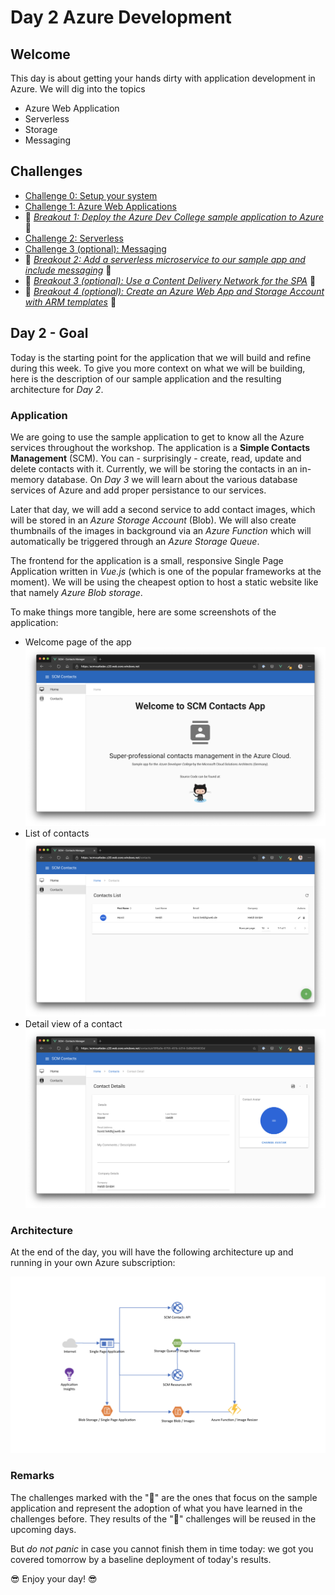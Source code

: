 # Day 2 Azure Development

## Welcome

This day is about getting your hands dirty with application development in Azure. We will dig into the topics

- Azure Web Application
- Serverless
- Storage
- Messaging

## Challenges

- [Challenge 0:  Setup your system](challenges/00-challenge-0.md)
- [Challenge 1: Azure Web Applications](challenges/01-challenge-1.md)
- 💎 *[Breakout 1: Deploy the Azure Dev College sample application to Azure](challenges/02-challenge-bo-1.md)* 💎
- [Challenge 2: Serverless](challenges/03-challenge-2.md)
- [Challenge 3 (optional): Messaging](challenges/04-challenge-3.md)
- 💎 *[Breakout 2: Add a serverless microservice to our sample app and include messaging](challenges/05-challenge-bo-2.md)* 💎
- 💎 *[Breakout 3 (optional): Use a Content Delivery Network for the SPA](challenges/06-challenge-bo-3.md)* 💎
- 💎 *[Breakout 4 (optional): Create an Azure Web App and Storage Account with ARM templates](challenges/07-challenge-bo-4.md)* 💎

## Day 2 - Goal

Today is the starting point for the application that we will build and refine during this week. To give you more context on what we will be building, here is the description of our sample application and the resulting architecture for *Day 2*.

### Application

We are going to use the sample application to get to know all the Azure services throughout the workshop. The application is a **Simple Contacts Management** (SCM). You can - surprisingly - create, read, update and delete contacts with it. Currently, we will be storing the contacts in an in-memory database. On *Day 3* we will learn about the various database services of Azure and add proper persistance to our services.

Later that day, we will add a second service to add contact images, which will be stored in an *Azure Storage Account* (Blob). We will also create thumbnails of the images in background via an *Azure Function* which will automatically be triggered through an *Azure Storage Queue*.

The frontend for the application is a small, responsive Single Page Application written in *Vue.js* (which is one of the popular frameworks at the moment). We will be using the cheapest option to host a static website like that namely *Azure Blob storage*.

To make things more tangible, here are some screenshots of the application:

- Welcome page of the app
  ![day2_1](./images/day2_goal1.png "day2_1")
- List of contacts
  ![day2_2](./images/day2_goal2.png "day2_2")
- Detail view of a contact
  ![day2_3](./images/day2_goal3.png "day2_3")

### Architecture

At the end of the day, you will have the following architecture up and running in your own Azure subscription:

![architecture](./images/architecture_day2.png "architecture")

### Remarks

The challenges marked with the "💎" are the ones that focus on the sample application and represent the adoption of what you have learned in the challenges before. They results of the "💎" challenges will be reused in the upcoming days.

But *do not panic* in case you cannot finish them in time today: we got you covered tomorrow by a baseline deployment of today's results.

😎 Enjoy your day! 😎

